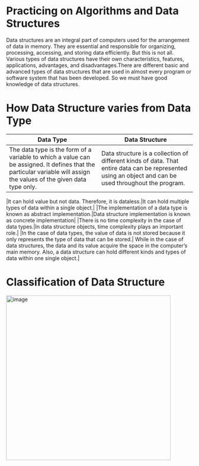 # Practicing on Algorithms and Data Structures

Data structures are an integral part of computers used for the arrangement of data in memory. They are essential and responsible for organizing, processing, accessing, and storing data efficiently. But this is not all. Various types of data structures have their own characteristics, features, applications, advantages, and disadvantages.There are different basic and advanced types of data structures that are used in almost every program or software system that has been developed. So we must have good knowledge of data structures. 
# How Data Structure varies from Data Type

| Data Type | Data Structure |
|-----------|----------------|
|The data type is the form of a variable to which a value can be assigned. It defines that the particular variable will assign the values of the given data type only.| Data structure is a collection of different kinds of data. That entire data can be represented using an object and can be used throughout the program.|

|It can hold value but not data. Therefore, it is dataless.|It can hold multiple types of data within a single object.|
|The implementation of a data type is known as abstract implementation.|Data structure implementation is known as concrete implementation|
|There is no time complexity in the case of data types.|In data structure objects, time complexity plays an important role.|
|In the case of data types, the value of data is not stored because it only represents the type of data that can be stored.|
While in the case of data structures, the data and its value acquire the space in the computer’s main memory. Also, a data structure can hold different kinds and types of data within one single object.|
# Classification of Data Structure
<img width="444" alt="image" src="https://github.com/Nazar-Pichak/Algorithms_and_Data_Structures/assets/103797791/0888c09b-942f-4a86-af0d-b93b809f40b3">


